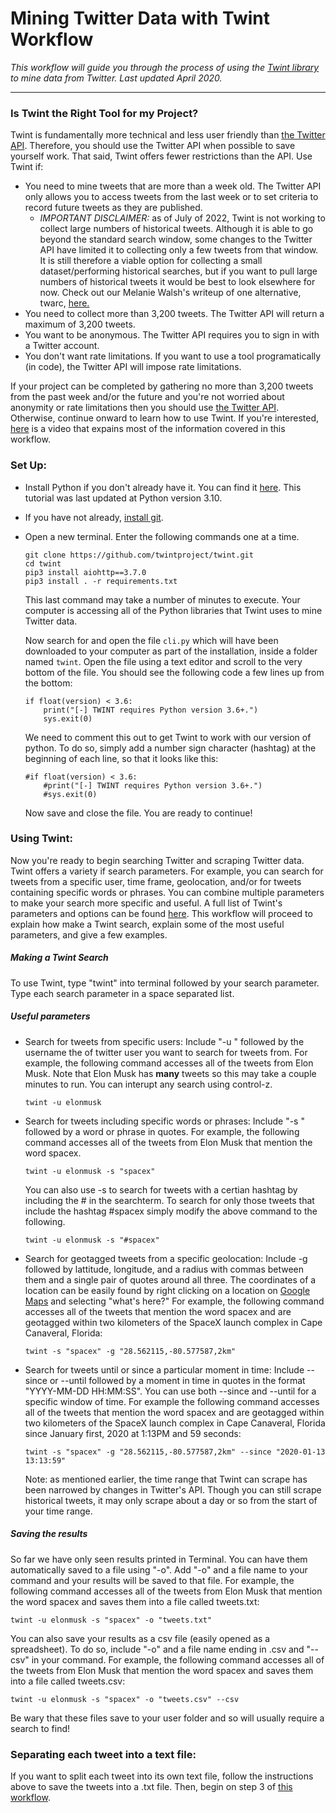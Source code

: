 # Mining Twitter Data with Twint Workflow
_This workflow will guide you through the process of using the [Twint library](https://github.com/twintproject/twint) to mine data from Twitter. Last updated April 2020._
***
### Is Twint the Right Tool for my Project?
Twint is fundamentally more technical and less user friendly than [the Twitter API](https://github.com/ashleychampagne/Web-Scraping-Toolkit/blob/master/Twitter-API-Workflow.md). Therefore, you should use the Twitter API when possible to save yourself work. That said, Twint offers fewer restrictions than the API. Use Twint if:
* You need to mine tweets that are more than a week old. The Twitter API only allows you to access tweets from the last week or to set criteria to record future tweets as they are published. 
    * *IMPORTANT DISCLAIMER:* as of July of 2022, Twint is not working to collect large numbers of historical tweets. Although it is able to go beyond the standard search window, some changes to the Twitter API have limited it to collecting only a few tweets from that window. It is still therefore a viable option for collecting a small dataset/performing historical searches, but if you want to pull large numbers of historical tweets it would be best to look elsewhere for now. Check out our Melanie Walsh's writeup of one alternative, twarc, [here.](https://melaniewalsh.github.io/Intro-Cultural-Analytics/04-Data-Collection/12-Twitter-Data.html)
* You need to collect more than 3,200 tweets. The Twitter API will return a maximum of 3,200 tweets.
* You want to be anonymous. The Twitter API requires you to sign in with a Twitter account.
* You don't want rate limitations. If you want to use a tool programatically (in code), the Twitter API will impose rate limitations.

If your project can be completed by gathering no more than 3,200 tweets from the past week and/or the future and you're not worried about anonymity or rate limitations then you should use [the Twitter API](https://github.com/ashleychampagne/Web-Scraping-Toolkit/blob/master/Twitter-API-Workflow.md). Otherwise, continue onward to learn how to use Twint.
If you're interested, [here](https://www.youtube.com/watch?v=jzLJjbZVQ9s) is a video that expains most of the information covered in this workflow.
### Set Up:
* Install Python if you don't already have it. You can find it [here](https://www.python.org/downloads/). This tutorial was last updated at Python version 3.10. 
* If you have not already, [install git](https://git-scm.com/downloads).
* Open a new terminal. Enter the following commands one at a time.
    ~~~
    git clone https://github.com/twintproject/twint.git
    cd twint
    pip3 install aiohttp==3.7.0
    pip3 install . -r requirements.txt
    ~~~
    This last command may take a number of minutes to execute. Your computer is accessing all of the Python libraries that Twint uses to mine Twitter data.
    
    Now search for and open the file `cli.py` which will have been downloaded to your computer as part of the installation, inside a folder named `twint`. Open the file using a text editor and scroll to the very bottom of the file. You should see the following code a few lines up from the bottom: 
    
    ```
    if float(version) < 3.6:
        print("[-] TWINT requires Python version 3.6+.")
        sys.exit(0)
    ```
    We need to comment this out to get Twint to work with our version of python. To do so, simply add a number sign character (hashtag) at the beginning of each line, so that it looks like this:
    ```
    #if float(version) < 3.6:
        #print("[-] TWINT requires Python version 3.6+.")
        #sys.exit(0)
    ```
    
    Now save and close the file. You are ready to continue!
    
    
### Using Twint:
Now you're ready to begin searching Twitter and scraping Twitter data. Twint offers a variety if search parameters. For example, you can search for tweets from a specific user, time frame, geolocation, and/or for tweets containing specific words or phrases. You can combine multiple parameters to make your search more specific and useful. A full list of Twint's parameters and options can be found [here](https://github.com/twintproject/twint/wiki/Basic-usage). This workflow will proceed to explain how make a Twint search, explain some of the most useful parameters, and give a few examples.
##### Making a Twint Search
To use Twint, type "twint" into terminal followed by your search parameter. Type each search parameter in a space separated list.
##### Useful parameters
* Search for tweets from specific users:
    Include "-u " followed by the username the of twitter user you want to search for tweets from.
    For example, the following command accesses all of the tweets from Elon Musk. Note that Elon Musk has **many** tweets so this may take a couple minutes to run. You can interupt any search using control-z. 
    ~~~
    twint -u elonmusk
    ~~~
* Search for tweets including specific words or phrases:
    Include "-s " followed by a word or phrase in quotes. For example, the following command accesses all of the tweets from Elon Musk that mention the word spacex.
    ~~~
    twint -u elonmusk -s "spacex"
    ~~~
    You can also use -s to search for tweets with a certian hashtag by including the # in the searchterm. To search for only those tweets that include the hashtag #spacex simply modify the above command to the following.
    ~~~
    twint -u elonmusk -s "#spacex"
    ~~~
* Search for geotagged tweets from a specific geolocation:
    Include -g followed by lattitude, longitude, and a radius with commas between them and a single pair of quotes around all three. The coordinates of a location can be easily found by right clicking on a location on [Google Maps](https://www.google.com/maps) and selecting "what's here?" For example, the following command accesses all of the tweets that mention the word spacex and are geotagged within two kilometers of the SpaceX launch complex in Cape Canaveral, Florida:
     ~~~
    twint -s "spacex" -g "28.562115,-80.577587,2km"
    ~~~
* Search for tweets until or since a particular moment in time:
    Include --since or --until followed by a moment in time in quotes in the format "YYYY-MM-DD HH:MM:SS". You can use both --since and --until for a specific window of time. For example the following command accesses all of the tweets that mention the word spacex and are geotagged within two kilometers of the SpaceX launch complex in Cape Canaveral, Florida since January first, 2020 at 1:13PM and 59 seconds:
    ~~~
    twint -s "spacex" -g "28.562115,-80.577587,2km" --since "2020-01-13 13:13:59"
    ~~~
    Note: as mentioned earlier, the time range that Twint can scrape has been narrowed by changes in Twitter's API. Though you can still scrape historical tweets, it may only scrape about a day or so from the start of your time range. 
##### Saving the results
So far we have only seen results printed in Terminal. You can have them automatically saved to a file using "-o". Add "-o" and a file name to your command and your results will be saved to that file. For example, the following command accesses all of the tweets from Elon Musk that mention the word spacex and saves them into a file called tweets.txt:
~~~
twint -u elonmusk -s "spacex" -o "tweets.txt"
~~~
You can also save your results as a csv file (easily opened as a spreadsheet). To do so, include "-o" and a file name ending in .csv and "--csv" in your command. For example, the following command accesses all of the tweets from Elon Musk that mention the word spacex and saves them into a file called tweets.csv:
~~~
twint -u elonmusk -s "spacex" -o "tweets.csv" --csv
~~~

Be wary that these files save to your user folder and so will usually require a search to find!

### Separating each tweet into a text file:
If you want to split each tweet into its own text file, follow the instructions above to save the tweets into a .txt file. Then, begin on step 3 of [this workflow](https://github.com/ashleychampagne/Web-Scraping-Toolkit/blob/master/Spreadsheet-Splitting-Workflow.md).
    

